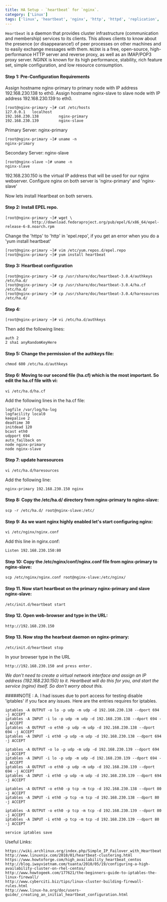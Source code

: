 ```yaml
---
title: HA Setup - `heartbeat` for `nginx`.
category: ['Linux']
tags: ['linux', 'heartbeat', 'nginx', 'http', 'httpd', 'replication', 'load-balancing', 'high-availability']
---
```


`Heartbeat` is a daemon that provides cluster infrastructure (communication and membership) services to its clients. This allows clients to know about the presence (or disappearance!) of peer processes on other machines and to easily exchange messages with them. `NGINX` is a free, open-source, high-performance HTTP server and reverse proxy, as well as an IMAP/POP3 proxy server. NGINX is known for its high performance, stability, rich feature set, simple configuration, and low resource consumption.

####  Step 1: Pre-Configuration Requirements

Assign hostname nginx-primary to primary node with IP address 192.168.230.138 to eth0.
Assign hostname nginx-slave to slave node with IP address 192.168.230.139 to eth0.

	[root@nginx-primary ~]# cat /etc/hosts
	127.0.0.1   localhost
	192.168.230.138         nginx-primary
	192.168.230.139         nginx-slave

Primary Server: nginx-primary

	[root@nginx-primary ~]# uname -n
	nginx-primary

Secondary Server: nginx-slave

	[root@nginx-slave ~]# uname -n
	nginx-slave

192.168.230.150 is the virtual IP address that will be used for our nginx webserver.
Configure nginx on both server is 'nginx-primary' and 'nginx-slave'

Now lets install Heartbeat on both servers.

####  Step 2: Install EPEL repo.

	[root@nginx-primary ~]# wget \
                http://download.fedoraproject.org/pub/epel/6/x86_64/epel-release-6-8.noarch.rpm

Change the 'https' to 'http' in 'epel.repo', if you get an error when you do a 'yum install heartbeat'

	[root@nginx-primary ~]# vim /etc/yum.repos.d/epel.repo
	[root@nginx-primary ~]# yum install heartbeat

####  Step 3: Heartbeat configuration

	[root@nginx-primary ~]# cp /usr/share/doc/heartbeat-3.0.4/authkeys /etc/ha.d/
	[root@nginx-primary ~]# cp /usr/share/doc/heartbeat-3.0.4/ha.cf /etc/ha.d/
	[root@nginx-primary ~]# cp /usr/share/doc/heartbeat-3.0.4/haresources /etc/ha.d/

####  Step 4: 

	[root@nginx-primary ~]# vi /etc/ha.d/authkeys

Then add the following lines:

	auth 2
	2 sha1 anyRandomKeyHere


####  Step 5: Change the permission of the authkeys file:

	chmod 600 /etc/ha.d/authkeys

####  Step 6: Moving to our second file (ha.cf) which is the most important. So edit the ha.cf file with vi:

	vi /etc/ha.d/ha.cf

Add the following lines in the ha.cf file:

	logfile /var/log/ha-log
	logfacility local0
	keepalive 2
	deadtime 30
	initdead 120
	bcast eth0
	udpport 694
	auto_failback on
	node nginx-primary
	node nginx-slave

####  Step 7: update haresources

	vi /etc/ha.d/haresources

Add the following line: 

	nginx-primary 192.168.230.150 nginx

####  Step 8: Copy the /etc/ha.d/ directory from nginx-primary to nginx-slave:

	scp -r /etc/ha.d/ root@nginx-slave:/etc/

####  Step 9: As we want nginx highly enabled let's start configuring nginx:

	vi /etc/nginx/nginx.conf

Add this line in nginx.conf:

	Listen 192.168.230.150:80

####  Step 10: Copy the /etc/nginx/conf/nginx.conf file from nginx-primary to nginx-slave:

	scp /etc/nginx/nginx.conf root@nginx-slave:/etc/nginx/

####  Step 11. Now start heartbeat on the primary nginx-primary and slave nginx-slave:

	/etc/init.d/heartbeat start

####  Step 12. Open web-browser and type in the URL:

	http://192.168.230.150
	
####  Step 13. Now stop the hearbeat daemon on nginx-primary:

	/etc/init.d/heartbeat stop

In your browser type in the URL 

	http://192.168.230.150 and press enter.


*We don't need to create a virtual network interface and assign an IP address (192.168.230.150) to it.* 
*Heartbeat will do this for you, and start the service (nginx) itself. So don't worry about this.*

#####NOTE : 
A. I had issues due to port access for testing disable 'iptables' if you face any issues.
Here are the entries requires for iptables.

	iptables -A OUTPUT -o lo -p udp -m udp -d 192.168.230.138 --dport 694 -j ACCEPT
	iptables -A INPUT -i lo -p udp -m udp -d 192.168.230.138 --dport 694 -j ACCEPT
	iptables -A OUTPUT -o eth0 -p udp -m udp -d 192.168.230.138 --dport 694 -j ACCEPT
	iptables -A INPUT -i eth0 -p udp -m udp -d 192.168.230.138 --dport 694 -j ACCEPT

	iptables -A OUTPUT -o lo -p udp -m udp -d 192.168.230.139 --dport 694 -j ACCEPT
	iptables -A INPUT -i lo -p udp -m udp -d 192.168.230.139 --dport 694 -j ACCEPT
	iptables -A OUTPUT -o eth0 -p udp -m udp -d 192.168.230.139 --dport 694 -j ACCEPT
	iptables -A INPUT -i eth0 -p udp -m udp -d 192.168.230.139 --dport 694 -j ACCEPT

	iptables -A OUTPUT -o eth0 -p tcp -m tcp -d 192.168.230.138 --dport 80 -j ACCEPT
	iptables -A INPUT -i eth0 -p tcp -m tcp -d 192.168.230.138 --dport 80 -j ACCEPT

	iptables -A OUTPUT -o eth0 -p tcp -m tcp -d 192.168.230.139 --dport 80 -j ACCEPT
	iptables -A INPUT -i eth0 -p tcp -m tcp -d 192.168.230.139 --dport 80 -j ACCEPT

	service iptables save
 
Useful Links:

	https://wiki.archlinux.org/index.php/Simple_IP_Failover_with_Heartbeat
	http://www.linuxnix.com/2010/01/heartbeat-clustering.html
	https://www.howtoforge.com/high_availability_heartbeat_centos
	http://blog.iwayvietnam.com/tuanta/2010/05/19/configuring-a-high-availability-cluster-on-rhel-centos/
	http://www.howtogeek.com/177621/the-beginners-guide-to-iptables-the-linux-firewall/
	http://www.cyberciti.biz/tips/linux-cluster-building-firewall-rules.html
	http://www.linux-ha.org/doc/users-guide/_creating_an_initial_heartbeat_configuration.html
